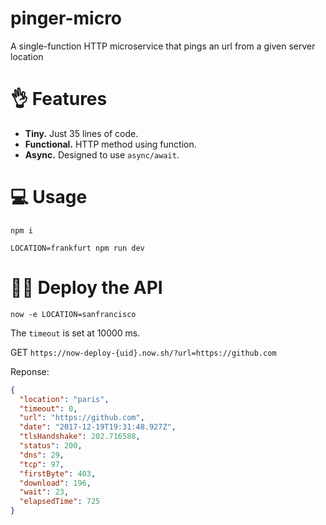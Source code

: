 # pinger-micro
A single-function HTTP microservice that pings an url from a given server location

# 👌 Features

- **Tiny.** Just 35 lines of code.
- **Functional.** HTTP method using function.
- **Async.** Designed to use `async/await`.

# 💻 Usage

`npm i`

`LOCATION=frankfurt npm run dev`

# 👨‍💻 Deploy the API

`now -e LOCATION=sanfrancisco`

The `timeout` is set at 10000 ms.

GET `https://now-deploy-{uid}.now.sh/?url=https://github.com`

Reponse:

```json
{
  "location": "paris",
  "timeout": 0,
  "url": "https://github.com",
  "date": "2017-12-19T19:31:48.927Z",
  "tlsHandshake": 202.716588,
  "status": 200,
  "dns": 29,
  "tcp": 97,
  "firstByte": 403,
  "download": 196,
  "wait": 23,
  "elapsedTime": 725
}
```
